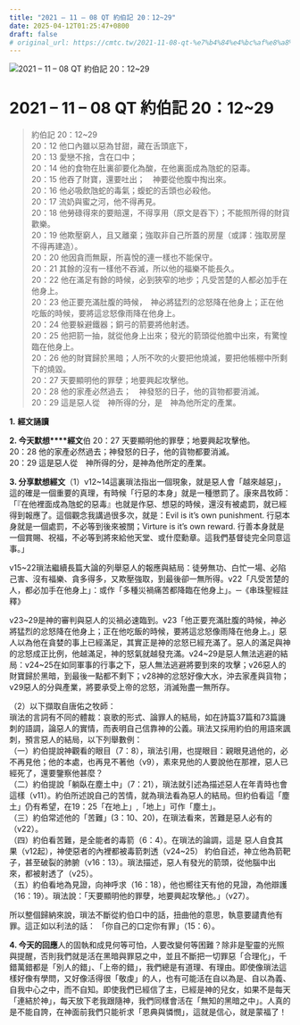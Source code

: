 ```yaml
---
title: "2021 – 11 – 08 QT 約伯記 20：12~29"
date: 2025-04-12T01:25:47+0800
draft: false
# original_url: https://cmtc.tw/2021-11-08-qt-%e7%b4%84%e4%bc%af%e8%a8%98-20%ef%bc%9a1229
---
```


![2021 – 11 – 08 QT 約伯記 20：12\~29](/images/qt.jpg   "2021 – 11 – 08 QT 約伯記 20：12\~29")

# 2021 – 11 – 08 QT 約伯記 20：12\~29

> 約伯記 20：12\~29  
> 20：12 他口內雖以惡為甘甜，藏在舌頭底下，  
> 20：13 愛戀不捨，含在口中；  
> 20：14 他的食物在肚裏卻要化為酸，在他裏面成為虺蛇的惡毒。  
> 20：15 他吞了財寶，還要吐出；　神要從他腹中掏出來。  
> 20：16 他必吸飲虺蛇的毒氣；蝮蛇的舌頭也必殺他。  
> 20：17 流奶與蜜之河，他不得再見。  
> 20：18 他勞碌得來的要賠還，不得享用（原文是吞下）；不能照所得的財貨歡樂。  
> 20：19 他欺壓窮人，且又離棄；強取非自己所蓋的房屋（或譯：強取房屋不得再建造）。  
> 20：20 他因貪而無厭，所喜悅的連一樣也不能保守。  
> 20：21 其餘的沒有一樣他不吞滅，所以他的福樂不能長久。  
> 20：22 他在滿足有餘的時候，必到狹窄的地步；凡受苦楚的人都必加手在他身上。  
> 20：23 他正要充滿肚腹的時候，　神必將猛烈的忿怒降在他身上；正在他吃飯的時候，要將這忿怒像雨降在他身上。  
> 20：24 他要躲避鐵器；銅弓的箭要將他射透。  
> 20：25 他把箭一抽，就從他身上出來；發光的箭頭從他膽中出來，有驚惶臨在他身上。  
> 20：26 他的財寶歸於黑暗；人所不吹的火要把他燒滅，要把他帳棚中所剩下的燒毀。  
> 20：27 天要顯明他的罪孽；地要興起攻擊他。  
> 20：28 他的家產必然過去；　神發怒的日子，他的貨物都要消滅。  
> 20：29 這是惡人從　神所得的分，是　神為他所定的產業。

**1.** **經文誦讀**

**2. 今天默想****經文**伯 20：27 天要顯明他的罪孽；地要興起攻擊他。  
20：28 他的家產必然過去；神發怒的日子，他的貨物都要消滅。  
20：29 這是惡人從　神所得的分，是神為他所定的產業。

**3. 分享默想經文**（1）v12\~14這裏瑣法指出一個現象，就是惡人會「越來越惡」，這的確是一個重要的真理，有時候「行惡的本身」就是一種懲罰了。康來昌牧師：「『在他裡面成為虺蛇的惡毒』也就是作惡、想惡的時候，還沒有被處罰，就已經得到報應了。這個觀念我講過很多次，就是：Evil is it’s own punishment. 行惡本身就是一個處罰，不必等到後來被關；Virture is it’s own reward. 行善本身就是一個賞賜、祝福，不必等到將來給他天堂、或什麼勳章。這我們基督徒完全同意這事。」

v15\~22瑣法繼續長篇大論的列舉惡人的報應與結局：徒勞無功、白忙一場、必陷己害、沒有福樂、貪多得多，又欺壓強取，到最後卻一無所得。v22「凡受苦楚的人，都必加手在他身上」：或作「多種災禍痛苦都降臨在他身上」。─《串珠聖經註釋》

v23\~29是神的審判與惡人的災禍必速臨到。v23「他正要充滿肚腹的時候，神必將猛烈的忿怒降在他身上；正在他吃飯的時候，要將這忿怒像雨降在他身上。」惡人以為他在貪婪的事上已經滿足，其實正是神的忿怒已經充滿了。惡人的滿足與神的忿怒成正比例，他越滿足，神的怒氣就越發充滿。v24\~29是惡人無法逃避的結局：v24\~25在如同軍事的行事之下，惡人無法逃避將要到來的攻擊；v26惡人的財寶歸於黑暗，到最後一點都不剩下；v28神的忿怒好像大水，沖去家產與貨物；v29惡人的分與產業，將要承受上帝的忿怒，消滅殆盡一無所存。

（2）以下擷取自唐佑之牧師：  
瑣法的言詞有不同的體裁：哀歌的形式、論罪人的結局，如在詩篇37篇和73篇譏刺的語調，論惡人的實情，而表明自己信靠神的公義。瑣法又採用約伯的用語來諷刺，預言惡人的結局，以下列舉數例：  
（一）約伯提說神觀看的眼目（7：8），瑣法引用，也提眼目：親眼見過他的，必不再見他；他的本處，也再見不著他（v9），素來見他的人要說他在那裡，惡人已經死了，還要鑒察他甚麼？  
（二）約伯提說「躺臥在塵土中」（7：21），瑣法就引述為描述惡人在年青時也會這樣（v11）。約伯所述說自己的苦情，就為瑣法看為惡人的結局。但約伯看這「塵土」仍有希望，在19：25「在地上」,「地上」可作「塵土」。  
（三）約伯常述他的「苦難」(3：10、20)，在瑣法看來，苦難是惡人必有的（v22）。  
（四）約伯看苦難，是全能者的毒箭（6：4）。在瑣法的論調，這是 惡人自食其果（v12起），神使惡者的內裡都被毒箭刺透（v24\~25） 約伯自述，神立他為箭靶子，甚至破裂的肺腑（v16：13）。瑣法描述，惡人有發光的箭頭，從他腦中出來，都被射透了（v25）。  
（五）約伯看地為見證，向神呼求（16：18），他也嚮往天有他的見證，為他辯護（16：19）。瑣法說：「天要顯明他的罪孽，地要興起攻擊他。」（v27）。

所以整個歸納來說，瑣法不斷從約伯口中的話，扭曲他的意思，執意要譴責他有罪。這正如以利法的話： 「你自己的口定你有罪」（15：6）。

**4. 今天的回應**人的固執和成見何等可怕，人要改變何等困難？除非是聖靈的光照與提醒，否則我們就是活在黑暗與罪惡之中，並且不斷把一切罪惡「合理化」，千錯萬錯都是「別人的錯」、「上帝的錯」，我們總是有道理、有理由。即使像瑣法這樣好像有學問，又好像活得很「敬虔」的人，也有可能活在自以為是、自以為義、自我中心之中，而不自知。即使我們已經信了主，已經是神的兒女，如果不是每天「連結於神」，每天放下老我跟隨神，我們同樣會活在「無知的黑暗之中」。人真的是不能自誇，在神面前我們只能祈求「恩典與憐憫」，這就是信心，就是蒙福了！